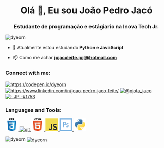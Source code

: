 <h1 align="center">Olá 👋, Eu sou João Pedro Jacó</h1>
<h3 align="center">Estudante de programação e estágiario na Inova Tech Jr.</h3>

<p align="left"> <img src="https://komarev.com/ghpvc/?username=dyeorn&label=Profile%20views&color=0e75b6&style=flat" alt="dyeorn" /> </p>

- 🌱 Atualmente estou estudando **Python e JavaScript**

- 📫 Como me achar **jpjacoleite.jpjl@hotmail.com**

<h3 align="left">Connect with me:</h3>
<p align="left">
<a href="https://codepen.io/https://codepen.io/dyeorn" target="blank"><img align="center" src="https://raw.githubusercontent.com/rahuldkjain/github-profile-readme-generator/master/src/images/icons/Social/codepen.svg" alt="https://codepen.io/dyeorn" height="30" width="40" /></a>
<a href="https://linkedin.com/in/https://www.linkedin.com/in/joao-pedro-jaco-leite/" target="blank"><img align="center" src="https://raw.githubusercontent.com/rahuldkjain/github-profile-readme-generator/master/src/images/icons/Social/linked-in-alt.svg" alt="https://www.linkedin.com/in/joao-pedro-jaco-leite/" height="30" width="40" /></a>
<a href="https://instagram.com/@pjota_jaco" target="blank"><img align="center" src="https://raw.githubusercontent.com/rahuldkjain/github-profile-readme-generator/master/src/images/icons/Social/instagram.svg" alt="@pjota_jaco" height="30" width="40" /></a>
<a href="https://discord.gg/- JP -#1753" target="blank"><img align="center" src="https://raw.githubusercontent.com/rahuldkjain/github-profile-readme-generator/master/src/images/icons/Social/discord.svg" alt="- JP -#1753" height="30" width="40" /></a>
</p>

<h3 align="left">Languages and Tools:</h3>
<p align="left"> <a href="https://www.w3schools.com/css/" target="_blank" rel="noreferrer"> <img src="https://raw.githubusercontent.com/devicons/devicon/master/icons/css3/css3-original-wordmark.svg" alt="css3" width="40" height="40"/> </a> <a href="https://git-scm.com/" target="_blank" rel="noreferrer"> <img src="https://www.vectorlogo.zone/logos/git-scm/git-scm-icon.svg" alt="git" width="40" height="40"/> </a> <a href="https://www.w3.org/html/" target="_blank" rel="noreferrer"> <img src="https://raw.githubusercontent.com/devicons/devicon/master/icons/html5/html5-original-wordmark.svg" alt="html5" width="40" height="40"/> </a> <a href="https://developer.mozilla.org/en-US/docs/Web/JavaScript" target="_blank" rel="noreferrer"> <img src="https://raw.githubusercontent.com/devicons/devicon/master/icons/javascript/javascript-original.svg" alt="javascript" width="40" height="40"/> </a> <a href="https://www.photoshop.com/en" target="_blank" rel="noreferrer"> <img src="https://raw.githubusercontent.com/devicons/devicon/master/icons/photoshop/photoshop-line.svg" alt="photoshop" width="40" height="40"/> </a> <a href="https://www.python.org" target="_blank" rel="noreferrer"> <img src="https://raw.githubusercontent.com/devicons/devicon/master/icons/python/python-original.svg" alt="python" width="40" height="40"/> </a> </p>

<p><img align="left" src="https://github-readme-stats.vercel.app/api/top-langs?username=dyeorn&show_icons=true&locale=en&layout=compact" alt="dyeorn" /></p>

<p>&nbsp;<img align="center" src="https://github-readme-stats.vercel.app/api?username=dyeorn&show_icons=true&locale=en" alt="dyeorn" /></p>

